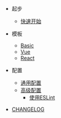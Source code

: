 * 起步
  * [快速开始](zh-cn/quickstart.md)

* 模板
  * [Basic](zh-cn/quickstart.md)
  * [Vue](zh-cn/quickstart.md)
  * [React](zh-cn/quickstart.md)

* 配置
  * [通用配置](zh-cn/quickstart.md)
  * [高级配置](zh-cn/quickstart.md)
    * [使用ESLint](zh-cn/quickstart.md)



* [CHANGELOG](https://github.com/fetp/fetp/blob/master/CHANGELOG.md)